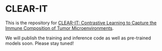 # CLEAR-IT

This is the repository for [CLEAR-IT: Contrastive Learning to Capture the Immune Composition of Tumor Microenvironments](https://doi.org/10.1101/2024.08.20.608738).

We will publish the training and inference code as well as pre-trained models soon. Please stay tuned!
